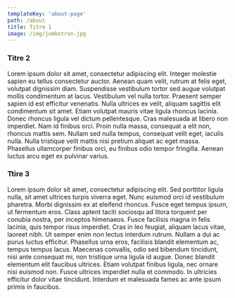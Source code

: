 ```yaml
---
templateKey: 'about-page'
path: /about
title: Titre 1
image: /img/jumbotron.jpg
---
```

### Titre 2
Lorem ipsum dolor sit amet, consectetur adipiscing elit. Integer molestie sapien eu tellus consectetur auctor. Aenean quam velit, rutrum at felis eget, volutpat dignissim diam. Suspendisse vestibulum tortor sed augue volutpat mollis condimentum at lacus. Vestibulum vel nulla tortor. Praesent semper sapien id est efficitur venenatis. Nulla ultrices ex velit, aliquam sagittis elit condimentum sit amet. Etiam volutpat mauris vitae ligula rhoncus lacinia. Donec rhoncus ligula vel dictum pellentesque. Cras malesuada at libero non imperdiet. Nam id finibus orci. Proin nulla massa, consequat a elit non, rhoncus mattis sem. Nullam sed nulla tempus, consequat velit eget, iaculis nulla. Nulla tristique velit mattis nisi pretium aliquet ac eget massa. Phasellus ullamcorper finibus orci, eu finibus odio tempor fringilla. Aenean luctus arcu eget ex pulvinar varius.

### Ttire 3
Lorem ipsum dolor sit amet, consectetur adipiscing elit. Sed porttitor ligula nulla, sit amet ultrices turpis viverra eget. Nunc euismod orci id vestibulum pharetra. Morbi dignissim ex at eleifend rhoncus. Fusce eget tempus ipsum, ut fermentum eros. Class aptent taciti sociosqu ad litora torquent per conubia nostra, per inceptos himenaeos. Fusce facilisis magna in felis lacinia, quis tempor risus imperdiet. Cras in leo feugiat, aliquam lacus vitae, laoreet nibh. Ut semper enim non lectus interdum rutrum. Nullam a dui ac purus luctus efficitur. Phasellus urna eros, facilisis blandit elementum ac, tempus tempus lacus. Maecenas convallis, odio sed bibendum tincidunt, nisi ante consequat mi, non tristique urna ligula id augue. Donec blandit elementum elit faucibus ultrices. Etiam volutpat finibus ligula, nec ornare nisi euismod non. Fusce ultrices imperdiet nulla et commodo. In ultricies efficitur dolor vitae tincidunt. Interdum et malesuada fames ac ante ipsum primis in faucibus.